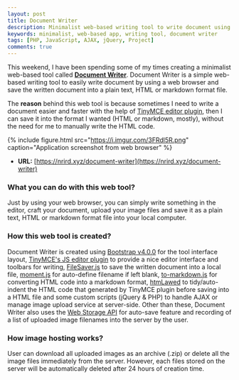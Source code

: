 ```yaml
---
layout: post
title: Document Writer
description: Minimalist web-based writing tool to write document using web browser and ability to save as a plain text, HTML or markdown format file.
keywords: minimalist, web-based app, writing tool, document writer
tags: [PHP, JavaScript, AJAX, jQuery, Project]
comments: true
---
```


This weekend, I have been spending some of my times creating a minimalist web-based tool called [**Document Writer**](https://nrird.xyz/document-writer). Document Writer is a simple web-based writing tool to easily write document by using a web browser and save the written document into a plain text, HTML or markdown format file.

The **reason** behind this web tool is because sometimes I need to write a document easier and faster with the help of [TinyMCE editor plugin](https://www.tinymce.com/), then I can save it into the format I wanted (HTML or markdown, mostly), without the need for me to manually write the HTML code.

{% include figure.html src="https://i.imgur.com/3FRdl5R.png" caption="Application screenshot from web browser" %}

- **URL:** [https://nrird.xyz/document-writer](https://nrird.xyz/document-writer)

### What you can do with this web tool?

Just by using your web browser, you can simply write something in the editor, craft your document, upload your image files and save it as a plain text, HTML or markdown format file into your local computer.

### How this web tool is created?

Document Writer is created using [Bootstrap v4.0.0](https://getbootstrap.com/) for the tool interface layout, [TinyMCE's JS editor plugin](https://www.tinymce.com/) to provide a nice editor interface and toolbars for writing, [FileSaver.js](https://github.com/eligrey/FileSaver.js/) to save the written document into a local file, [moment.js](http://momentjs.com/) for auto-define filename if left blank, [to-markdown.js](https://github.com/domchristie/to-markdown) for converting HTML code into a markdown format, [htmLawed](http://www.bioinformatics.org/phplabware/internal_utilities/htmLawed/) to tidy/auto-indent the HTML code that generated by TinyMCE plugin before saving into a HTML file and some custom scripts (jQuery & PHP) to handle AJAX or manage image upload service at server-side. Other than these, Document Writer also uses the [Web Storage API](https://developer.mozilla.org/en-US/docs/Web/API/Web_Storage_API/Using_the_Web_Storage_API) for auto-save feature and recording of a list of uploaded image filenames into the server by the user.

### How image hosting works?

User can download all uploaded images as an archive (.zip) or delete all the image files immediately from the server. However, each files stored on the server will be automatically deleted after 24 hours of creation time.
